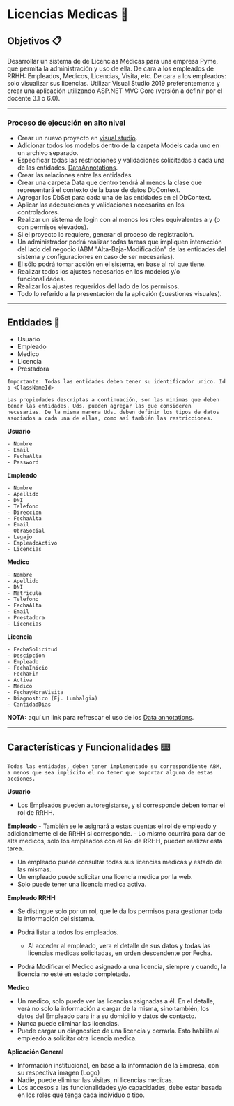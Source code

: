# Licencias Medicas 📖

## Objetivos 📋
Desarrollar un sistema de de Licencias Médicas para una empresa Pyme, que permita la administración y uso de ella. 
De cara a los empleados de RRHH: Empleados, Medicos, Licencias, Visita, etc. 
De cara a los empleados: solo visualizar sus licencias. 
Utilizar Visual Studio 2019 preferentemente y crear una aplicación utilizando ASP.NET MVC Core (versión a definir por el docente 3.1 o 6.0).

<hr />

### Proceso de ejecución en alto nivel
 - Crear un nuevo proyecto en [visual studio](https://visualstudio.microsoft.com/en/vs/).
 - Adicionar todos los modelos dentro de la carpeta Models cada uno en un archivo separado.
 - Especificar todas las restricciones y validaciones solicitadas a cada una de las entidades. [DataAnnotations](https://docs.microsoft.com/en-us/dotnet/api/system.componentmodel.dataannotations?view=netcore-3.1).
 - Crear las relaciones entre las entidades
 - Crear una carpeta Data que dentro tendrá al menos la clase que representará el contexto de la base de datos DbContext. 
 - Agregar los DbSet para cada una de las entidades en el DbContext.
 - Aplicar las adecuaciones y validaciones necesarias en los controladores.  
 - Realizar un sistema de login con al menos los roles equivalentes a <Usuario Cliente> y <Usuario Administrador> (o con permisos elevados).
 - Si el proyecto lo requiere, generar el proceso de registración. 
 - Un administrador podrá realizar todas tareas que impliquen interacción del lado del negocio (ABM "Alta-Baja-Modificación" de las entidades del sistema y configuraciones en caso de ser necesarias).
 - El <Usuario Cliente> sólo podrá tomar acción en el sistema, en base al rol que tiene.
 - Realizar todos los ajustes necesarios en los modelos y/o funcionalidades.
 - Realizar los ajustes requeridos del lado de los permisos.
 - Todo lo referido a la presentación de la aplicaión (cuestiones visuales).
 
<hr />

## Entidades 📄

- Usuario
- Empleado
- Medico
- Licencia
- Prestadora

`Importante: Todas las entidades deben tener su identificador unico. Id o <ClassNameId>`

`
Las propiedades descriptas a continuación, son las minimas que deben tener las entidades. Uds. pueden agregar las que consideren necesarias.
De la misma manera Uds. deben definir los tipos de datos asociados a cada una de ellas, como así también las restricciones.
`

**Usuario**
```
- Nombre
- Email
- FechaAlta
- Password
```

**Empleado**
```
- Nombre
- Apellido
- DNI
- Telefono
- Direccion
- FechaAlta
- Email 
- ObraSocial
- Legajo
- EmpleadoActivo
- Licencias
```

**Medico**
```
- Nombre
- Apellido
- DNI
- Matricula
- Telefono
- FechaAlta
- Email 
- Prestadora
- Licencias
```

**Licencia**
```
- FechaSolicitud
- Descipcion
- Empleado
- FechaInicio
- FechaFin
- Activa
- Medico
- FechayHoraVisita
- Diagnostico (Ej. Lumbalgia)
- CantidadDias
```




**NOTA:** aquí un link para refrescar el uso de los [Data annotations](https://www.c-sharpcorner.com/UploadFile/af66b7/data-annotations-for-mvc/).

<hr />

## Características y Funcionalidades ⌨️
`Todas las entidades, deben tener implementado su correspondiente ABM, a menos que sea implicito el no tener que soportar alguna de estas acciones.`


**Usuario**
- Los Empleados pueden autoregistarse, y si corresponde deben tomar el rol de RRHH.

**Empleado**
    - También se le asignará a estas cuentas el rol de empleado y adicionalmente el de RRHH si corresponde.
    - Lo mismo ocurrirá para dar de alta medicos, solo los empleados con el Rol de RRHH, pueden realizar esta tarea.
- Un empleado puede consultar todas sus licencias medicas y estado de las mismas.
- Un empleado puede solicitar una licencia medica por la web.
- Solo puede tener una licencia medica activa. 

**Empleado RRHH**
- Se distingue solo por un rol, que le da los permisos para gestionar toda la información del sistema. 

- Podrá listar a todos los empleados.
    - Al acceder al empleado, vera el detalle de sus datos y todas las licencias medicas solicitadas, en orden descendente por Fecha.
- Podrá Modificar el Medico asignado a una licencia, siempre y cuando, la licencia no esté en estado completada.


**Medico**
- Un medico, solo puede ver las licencias asignadas a él. En el detalle, verá no solo la información a cargar de la misma, sino también, los datos del Empleado para ir a su domicilio y datos de contacto.
- Nunca puede eliminar las licencias.
- Puede cargar un diagnostico de una licencia y cerrarla. Esto habilita al empleado a solicitar otra licencia medica.

**Aplicación General**
- Información institucional, en base a la información de la Empresa, con su respectiva imagen (Logo)
- Nadie, puede eliminar las visitas, ni licencias medicas. 
- Los accesos a las funcionalidades y/o capacidades, debe estar basada en los roles que tenga cada individuo o tipo.
